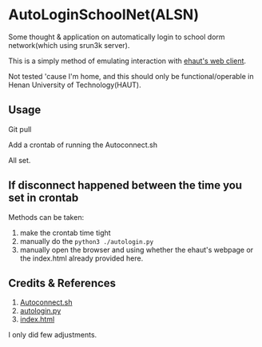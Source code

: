 # AutoLoginSchoolNet(ALSN)
Some thought &amp; application on automatically login to school dorm network(which using srun3k server).

This is a simply method of emulating interaction with [ehaut's web client](https://github.com/ehaut/ehaut).

Not tested 'cause I'm home, and this should only be functional/operable in Henan University of Technology(HAUT).

## Usage

Git pull

Add a crontab of running the Autoconnect.sh

All set.

## If disconnect happened between the time you set in crontab

Methods can be taken:

1. make the crontab time tight
2. manually do the ``python3 ./autologin.py``
3. manually open the browser and using whether the ehaut's webpage or the index.html already provided here.

## Credits & References

1. [Autoconnect.sh](https://segmentfault.com/a/1190000020110288)
2. [autologin.py](https://blog.csdn.net/www89574622/article/details/87974931)
3. [index.html](https://github.com/ehaut/ehaut)

I only did few adjustments.
